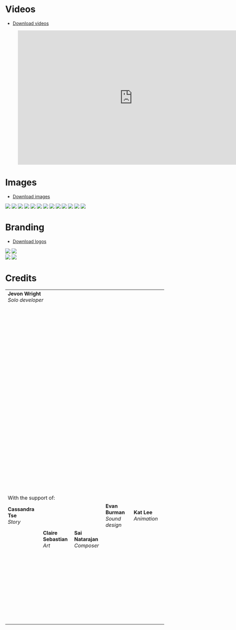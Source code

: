 # <a name="videos"></a>Videos

* [Download videos](https://drive.google.com/drive/folders/1WgJTYsf8yiNfpv-d2c1QvgU2KLPdZM6r?usp=sharing)

<figure class="video">
  <iframe width="725" height="425" src="https://www.youtube.com/embed/6dHjKjDnJiA" title="YouTube video player" frameborder="0" allow="accelerometer; autoplay; clipboard-write; encrypted-media; gyroscope; picture-in-picture" allowfullscreen></iframe>
</figure>

# <a name="images"></a>Images

* [Download images](https://drive.google.com/drive/folders/1WgJTYsf8yiNfpv-d2c1QvgU2KLPdZM6r?usp=sharing)

<div class="gallery">
  <a href="/assets/images/press/main capsule 16x9@2x.png"><img src="/assets/images/press/main capsule 16x9@2x.png"></a>
  <a href="/assets/images/press/screenshots/base start.png"><img src="/assets/images/press/screenshots/base start.png"></a>
  <a href="/assets/images/press/screenshots/chit chat.png"><img src="/assets/images/press/screenshots/chit chat.png"></a>
  <a href="/assets/images/press/screenshots/cryo and harvest.png"><img src="/assets/images/press/screenshots/cryo and harvest.png"></a>
  <a href="/assets/images/press/screenshots/diary writing.png"><img src="/assets/images/press/screenshots/diary writing.png"></a>
  <a href="/assets/images/press/screenshots/full base with gases.png"><img src="/assets/images/press/screenshots/full base with gases.png"></a>
  <a href="/assets/images/press/screenshots/in trouble.png"><img src="/assets/images/press/screenshots/in trouble.png"></a>
  <a href="/assets/images/press/screenshots/meteor debris.png"><img src="/assets/images/press/screenshots/meteor debris.png"></a>
  <a href="/assets/images/press/screenshots/pa told me.png"><img src="/assets/images/press/screenshots/pa told me.png"></a>
  <a href="/assets/images/press/screenshots/pipes and wires chat.png"><img src="/assets/images/press/screenshots/pipes and wires chat.png"></a>
  <a href="/assets/images/press/screenshots/starting team.png"><img src="/assets/images/press/screenshots/starting team.png"></a>
  <a href="/assets/images/press/screenshots/writing cryo science.png"><img src="/assets/images/press/screenshots/writing cryo science.png"></a>
  <a href="/assets/images/press/screenshots/automation off.png"><img src="/assets/images/press/screenshots/automation off.png"></a>
</div>

# <a name="branding"></a>Branding

* [Download logos](https://drive.google.com/drive/folders/1WgJTYsf8yiNfpv-d2c1QvgU2KLPdZM6r?usp=sharing)

<div class="gallery">
  <a href="/assets/images/press/adaptory logo black border no shadow.png"><img src="/assets/images/press/adaptory logo black border no shadow.png"></a>
  <a href="/assets/images/press/adaptory logo@1x.png"><img src="/assets/images/press/adaptory logo@1x.png"></a>
</div>

<div class="gallery">
  <a href="/assets/images/press/stormcloak logo 16x9 zoom@4x.png"><img src="/assets/images/press/stormcloak logo 16x9 zoom@4x.png"></a>
  <a href="/assets/images/press/stormcloak colour logo@4x.png"><img src="/assets/images/press/stormcloak colour logo@4x.png"></a>
</div>

# <a name="credits"></a>Credits

<table class="credits">
  <tr>
    <td colspan="5">
      <b>Jevon Wright</b><br>
      <i>Solo developer</i><br>
      <span class="socials">
        <a rel="me" class="highlight-inline" href="https://mastodon.social/soundasleep" title="Mastodon"><svg class="svg-icon"><use xlink:href="{{ '/assets/minima-social-icons.svg#mastodon' | relative_url }}"></use></svg></a>
        <a rel="me" class="highlight-inline" href="https://www.linkedin.com/in/jevonwright/" title="LinkedIn"><svg class="svg-icon"><use xlink:href="{{ '/assets/minima-social-icons.svg#linkedin' | relative_url }}"></use></svg></a>
        <a rel="me" class="highlight-inline" href="https://jevon.org" title="Web"><svg class="svg-icon"><use xlink:href="{{ '/assets/link.svg#link' | relative_url }}"></use></svg></a>
        <a rel="me" class="highlight-inline" href="https://soundasleepful.itch.io/" title="itch.io"><svg class="svg-icon"><use xlink:href="{{ '/assets/itchio.svg#itch' | relative_url }}"></use></svg></a>
      </span>
    </td>
  </tr>
  <tr>
    <td colspan="5">With the support of:</td>
  </tr>
  <tr>
    <td>
      <b>Cassandra Tse</b><br>
      <i>Story</i><br>
      <span class="socials">
        <a rel="me" class="highlight-inline" href="https://www.instagram.com/lulamorashi/" title="Instagram"><svg class="svg-icon"><use xlink:href="{{ '/assets/minima-social-icons.svg#instagram' | relative_url }}"></use></svg></a>
        <a rel="me" class="highlight-inline" href="https://lulamorashi.itch.io/" title="itch.io"><svg class="svg-icon"><use xlink:href="{{ '/assets/itchio.svg#itch' | relative_url }}"></use></svg></a>
      </span>
    </td>
    <td>
      <b>Claire Sebastian</b><br>
      <i>Art</i><br>
      <span class="socials">
        <a rel="me" class="highlight-inline" href="https://www.twitter.com/careously" title="Twitter"><svg class="svg-icon"><use xlink:href="{{ '/assets/minima-social-icons.svg#twitter' | relative_url }}"></use></svg></a>
      </span>
    </td>
    <td>
      <b>Sai Natarajan</b><br>
      <i>Composer</i><br>
      <span class="socials">
        <a rel="me" class="highlight-inline" href="https://www.twitter.com/viusmusic" title="Twitter"><svg class="svg-icon"><use xlink:href="{{ '/assets/minima-social-icons.svg#twitter' | relative_url }}"></use></svg></a>
      </span>
    </td>
    <td>
      <b>Evan Burman</b><br>
      <i>Sound design</i><br>
      <span class="socials">
        <a rel="me" class="highlight-inline" href="https://www.linkedin.com/in/evanburman-the-orcabird/" title="LinkedIn"><svg class="svg-icon"><use xlink:href="{{ '/assets/minima-social-icons.svg#linkedin' | relative_url }}"></use></svg></a>
        <a rel="me" class="highlight-inline" href="https://orcabirdaudio.ca/" title="Web"><svg class="svg-icon"><use xlink:href="{{ '/assets/link.svg#link' | relative_url }}"></use></svg></a>
      </span>
    </td>
    <td>
      <b>Kat Lee</b><br>
      <i>Animation</i><br>
      <span class="socials">
        <a rel="me" class="highlight-inline" href="https://www.instagram.com/unkatty_animation/" title="Instagram"><svg class="svg-icon"><use xlink:href="{{ '/assets/minima-social-icons.svg#instagram' | relative_url }}"></use></svg></a>
        <a rel="me" class="highlight-inline" href="https://bsky.app/profile/uncatty.bsky.social" title="Bluesky"><svg class="svg-icon"><use xlink:href="{{ '/assets/bluesky1.svg#bluesky' | relative_url }}"></use></svg></a>
      </span>
    </td>
  </tr>
</table>
